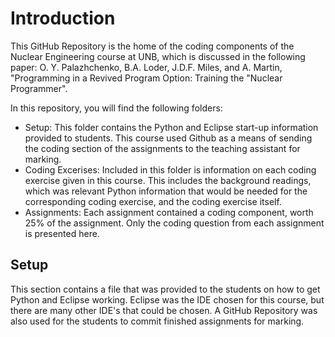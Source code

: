 # Introduction
This GitHub Repository is the home of the coding components of the Nuclear Engineering course at UNB, which is discussed in the following paper:
  O. Y. Palazhchenko, B.A. Loder, J.D.F. Miles, and A. Martin, "Programming in a Revived Program Option: Training the "Nuclear Programmer".

In this repository, you will find the following folders:
  - Setup: This folder contains the Python and Eclipse start-up information provided to students. This course used Github as a means of sending the coding section of the assignments to the teaching assistant for marking.
  - Coding Excerises: Included in this folder is information on each coding exercise given in this course. This includes the background readings, which was relevant Python information that would be needed for the corresponding coding exercise, and the coding exercise itself.
  - Assignments: Each assignment contained a coding component, worth 25% of the assignment. Only the coding question from each assignment is presented here.

## Setup
This section contains a file that was provided to the students on how to get Python and Eclipse working. Eclipse was the IDE chosen for this course, but there are many other IDE's that could be chosen.
A GitHub Repository was also used for the students to commit finished assignments for marking.
